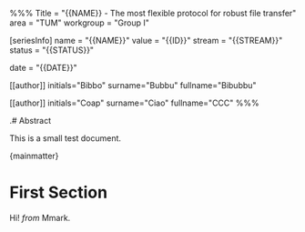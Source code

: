 %%%
Title = "{{NAME}} - The most flexible protocol for robust file transfer"
area = "TUM"
workgroup = "Group I"

[seriesInfo]
name = "{{NAME}}"
value = "{{ID}}"
stream = "{{STREAM}}"
status = "{{STATUS}}"

date = "{{DATE}}"

[[author]]
initials="Bibbo"
surname="Bubbu"
fullname="Bibubbu"

[[author]]
initials="Coap"
surname="Ciao"
fullname="CCC"
%%%



.# Abstract

This is a small test document.

{mainmatter}

# First Section

Hi! *from* Mmark.